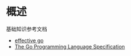 # 概述

基础知识参考文档

- [effective go](https://golang.org/doc/effective_go.html#type_switch)
- [The Go Programming Language Specification](https://golang.org/ref/spec)